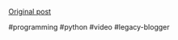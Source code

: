 <!--
date: '2007-06-30'
published: true
slug: 2007-06-intro-to-python-by-google_30
time_to_read: 5
title: Intro to Python, by Google
-->



[Original post](https://ysfk.blogspot.com/2007/06/intro-to-python-by-google_30.html)

#programming #python #video #legacy-blogger 